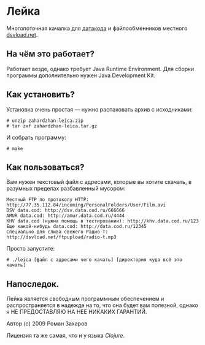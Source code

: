 # Лейка

Многопоточная качалка для [датакода](http://data.cod.ru/) и
файлообменников местного [dsvload.net](http://dsvload.net/).

## На чём это работает?

Работает везде, однако требует Java Runtime Environment.
Для сборки программы дополнительно нужен Java Development Kit.

## Как установить?

Установка очень простая — нужно распаковать архив с исходниками:

    # unzip zahardzhan-leica.zip
    # tar zxf zahardzhan-leica.tar.gz

И собрать программу:

    # make

## Как пользоваться?

Вам нужен текстовый файл с адресами, которые вы хотите скачать, в разумных пределах разбавленный мусором:

    Местный FTP по протоколу HTTP: http://77.35.112.84/incoming/PersonalFolders/User/Film.avi
    DSV data.cod: http://dsv.data.cod.ru/666666
    AMUR data.cod: http://amur.data.cod.ru/4444
    KHV data.cod (нужна помощь в тестировании): http://khv.data.cod.ru/123
    Еще какой-нибудь data.cod: http://data.cod.ru/12345
    Специально для слива свежего Радио-Т: http://dsvload.net/ftpupload/radio-t.mp3

Просто запустите:

    # ./leica [файл с адресами чего качать] [директория куда всё это качать]

## Напоследок.

Лейка является свободным программным обеспечением и распространяется
в надежде на то, что она будет вам полезной, однако я НЕ ПРЕДОСТАВЛЯЮ 
НА НЕЕ НИКАКИХ ГАРАНТИЙ.

Автор (c) 2009 Роман Захаров

Лицензия та же самая, что и у языка *Clojure*.




